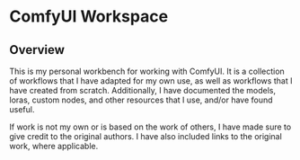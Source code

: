 # ComfyUI Workspace

## Overview

This is my personal workbench for working with ComfyUI. It is a collection of workflows that I have adapted for my own use, as well as workflows that I have created from scratch. Additionally, I have documented the models, loras, custom nodes, and other resources that I use, and/or have found useful.

If work is not my own or is based on the work of others, I have made sure to give credit to the original authors. I have also included links to the original work, where applicable.

